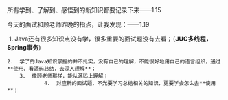 所有学到、了解到、感悟到的新知识都要记录下来——1.15

今天的面试和顾老师昨晚的指点，让我发现：——1.19

​	1.  Java还有很多知识点没有学，很多重要的面试题没有去看；（**JUC多线程，Spring事务**)

 	2.  学了的Java知识掌握的并不扎实，没有自己的理解，不能很好地用自己的语言组织，通过**使用、看源码总结，去深入理解**；
      	3.  像顾老师那样，能从源码上理解；
            	4.  对应新的面试题，不光要学习总结相关的知识，更要学会怎么去**使用**；



